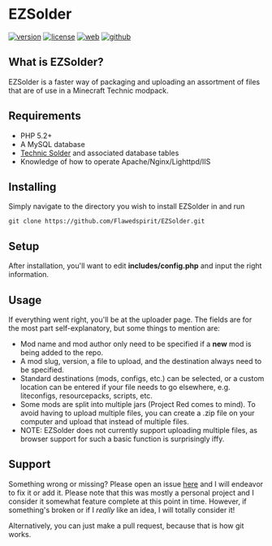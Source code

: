 # EZSolder
[![version](https://img.shields.io/badge/Version-2.0--beta-lightgrey.svg?style=flat-square)](https://github.com/Flawedspirit/EZSolder)
[![license](https://img.shields.io/badge/License-GPL-blue.svg?style=flat-square)](https://www.gnu.org/licenses/gpl-3.0.en.html)
[![web](https://img.shields.io/badge/web-flawedspirit.com-blue.svg?style=flat-square)](https://flawedspirit.com)
[![github](https://img.shields.io/badge/github-Flawedspirit%2FEZSolder-blue.svg?style=flat-square)](https://github.com/Flawedspirit/EZSolder)
## What is EZSolder?
EZSolder is a faster way of packaging and uploading an assortment of files that are of use in a Minecraft Technic modpack.

## Requirements
- PHP 5.2+
- A MySQL database
- [Technic Solder](https://solder.io) and associated database tables
- Knowledge of how to operate Apache/Nginx/Lighttpd/IIS

## Installing
Simply navigate to the directory you wish to install EZSolder in and run

`git clone https://github.com/Flawedspirit/EZSolder.git`

## Setup
After installation, you'll want to edit **includes/config.php** and input the right information.

## Usage
If everything went right, you'll be at the uploader page. The fields are for the most part self-explanatory, but some things to mention are:
- Mod name and mod author only need to be specified if a **new** mod is being added to the repo.
- A mod slug, version, a file to upload, and the destination always need to be specified.
- Standard destinations (mods, configs, etc.) can be selected, or a custom location can be entered if your file needs to go elsewhere, e.g. liteconfigs, resourcepacks, scripts, etc.
- Some mods are split into multiple jars (Project Red comes to mind). To avoid having to upload multiple files, you can create a .zip file on your computer and upload that instead of multiple files.
- NOTE: EZSolder does not currently support uploading multiple files, as browser support for such a basic function is surprisingly iffy.

## Support
Something wrong or missing? Please open an issue [here](https://github.com/Flawedspirit/EZSolder/issues) and I will endeavor to fix it or add it. Please note that this was mostly a personal project and I consider it somewhat feature complete at this point in time. However, if something's broken or if I *really* like an idea, I will totally consider it!

Alternatively, you can just make a pull request, because that is how git works.
